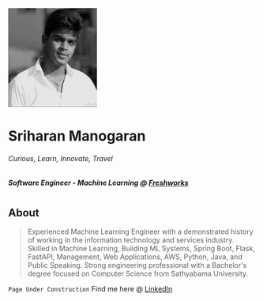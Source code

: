 <img src="/sriharan_bw.png" height="200" width="180">

# Sriharan Manogaran
###### Curious, Learn, Innovate, Travel
##### Software Engineer - Machine Learning @ [Freshworks](www.freshworks.com/)
#
## About
> Experienced Machine Learning Engineer with a demonstrated history of working in the information technology and services industry.
> Skilled in Machine Learning, Building ML Systems, Spring Boot, Flask, FastAPI, Management, Web Applications, AWS, Python, Java, and Public Speaking. 
> Strong engineering professional with a Bachelor's degree focused on Computer Science from Sathyabama University. 


```Page Under Construction``` Find me here @ [LinkedIn](https://www.linkedin.com/in/sriharan16/)
